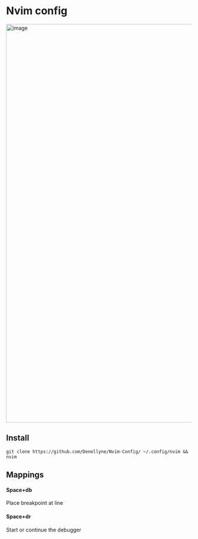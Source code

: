 # Nvim config

<img width="1920" height="1080" alt="image" src="https://github.com/user-attachments/assets/2695dfef-336c-4fcf-8563-220b566ce06f" />


## Install

    git clone https://github.com/Denellyne/Nvim-Config/ ~/.config/nvim && nvim

## Mappings

#### Space+db

  Place breakpoint at line

#### Space+dr

  Start or continue the debugger

